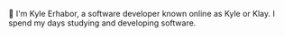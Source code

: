 👋 I'm Kyle Erhabor, a software developer known online as Kyle or Klay. I spend my days studying and developing software.
